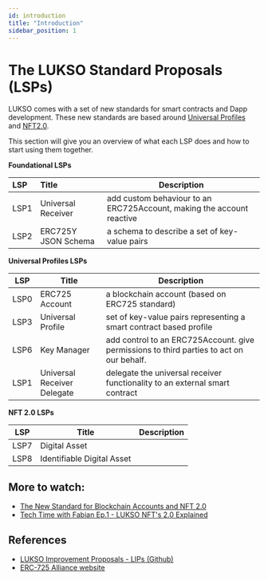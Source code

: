 ```yaml
---
id: introduction
title: "Introduction"
sidebar_position: 1
---
```


# The LUKSO Standard Proposals (LSPs)

LUKSO comes with a set of new standards for smart contracts and Dapp development. These new standards are based around [Universal Profiles](Universal-Profiles.md) and [NFT2.0](./NFT2.0.md).

This section will give you an overview of what each LSP does and how to start using them together.

**Foundational LSPs**

| LSP  | Title               | Description                                                           |
| :--- | :------------------ | --------------------------------------------------------------------- |
| LSP1 | Universal Receiver  | add custom behaviour to an ERC725Account, making the account reactive |
| LSP2 | ERC725Y JSON Schema | a schema to describe a set of key-value pairs                         |

**Universal Profiles LSPs**

| LSP  | Title                       | Description                                                                              |
| ---- | --------------------------- | ---------------------------------------------------------------------------------------- |
| LSP0 | ERC725 Account              | a blockchain account (based on ERC725 standard)                                          |
| LSP3 | Universal Profile           | set of key-value pairs representing a smart contract based profile                       |
| LSP6 | Key Manager                 | add control to an ERC725Account. give permissions to third parties to act on our behalf. |
| LSP1 | Universal Receiver Delegate | delegate the universal receiver functionality to an external smart contract              |

**NFT 2.0 LSPs**

| LSP  | Title                      | Description |
| ---- | -------------------------- | ----------- |
| LSP7 | Digital Asset              |             |
| LSP8 | Identifiable Digital Asset |             |

## More to watch:

- [The New Standard for Blockchain Accounts and NFT 2.0](https://www.youtube.com/watch?v=7u0WGAS1k_Q)
- [Tech Time with Fabian Ep.1 - LUKSO NFT's 2.0 Explained](https://www.youtube.com/watch?v=Nx5D9QWNIhI)

## References

- [LUKSO Improvement Proposals - LIPs (Github)](https://github.com/lukso-network/LIPs)
- [ERC-725 Alliance website](https://erc725alliance.org/)
